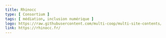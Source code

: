 ```yaml
---
title: Rhinocc
type: [ Consortium ]
tags: [ médiation, inclusion numérique ]
logo: https://raw.githubusercontent.com/multi-coop/multi-site-contents/maj-edito/texts/network/images/rhinocc.png
link: https://rhinocc.fr/
---
```

